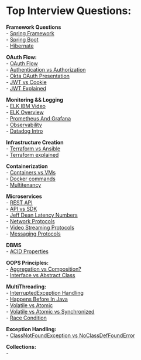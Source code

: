 # Top Interview Questions:

**Framework Questions**         
    - [Spring Framework](https://www.interviewbit.com/spring-interview-questions/)      
    - [Spring Boot](https://www.interviewbit.com/spring-boot-interview-questions/)      
    - [Hibernate](https://www.interviewbit.com/hibernate-interview-questions/)          
    
**OAuth Flow:**     
    - [OAuth Flow](https://www.oauth.com/playground/client-registration.html?returnto=authorization-code.html#)         
    - [Authentication vs Authorization](https://stackoverflow.com/questions/6556522/authentication-versus-authorization)    
    - [Okta OAuth Presentation](https://www.youtube.com/watch?v=996OiexHze0)        
    - [JWT vs Cookie](https://www.youtube.com/watch?v=GhWi11aN7t4)              
    - [JWT Explained](https://arielweinberger.medium.com/json-web-token-jwt-the-only-explanation-youll-ever-need-cf53f0822f50)          
    
**Monitoring && Logging**       
    - [ELK IBM Video](https://www.youtube.com/watch?v=ZP0NmfyfsoM)      
    - [ELK Overview](https://www.youtube.com/watch?v=Hqn5p67uev4)   
    - [Prometheus And Grafana](https://www.youtube.com/watch?v=h4Sl21AKiDg)     
    - [Observability](https://www.youtube.com/watch?v=CAQ_a2-9UOI)          
    - [Datadog Intro](https://www.youtube.com/watch?v=YmJcbAI_OCg)          
        
        
**Infrastructure Creation**                     
    - [Terraform vs Ansible](https://www.youtube.com/watch?v=rx4Uh3jv1cA)           
    - [Terraform explained](https://www.youtube.com/watch?v=HmxkYNv1ksg)            
        
**Containerization**        
    - [Containers vs VMs](https://www.youtube.com/watch?v=cjXI-yxqGTI)          
    - [Docker commands](https://www.youtube.com/watch?v=xGn7cFR3ARU)            
    - [Multitenancy]()          
            
**Microservices**   
    - [REST API](https://www.youtube.com/watch?v=lsMQRaeKNDk)   
    - [API vs SDK](https://www.youtube.com/watch?v=kG-fLp9BTRo)         
    - [Jeff Dean Latency Numbers](http://highscalability.com/blog/2011/1/26/google-pro-tip-use-back-of-the-envelope-calculations-to-choo.html)          
    - [Network Protocols](https://www.geeksforgeeks.org/14-most-common-network-protocols-and-their-vulnerabilities/)        
    - [Video Streaming Protocols](https://www.dacast.com/blog/video-streaming-protocol/)            
    - [Messaging Protocols](https://www.cometchat.com/blog/popular-chat-and-instant-messaging-protocols)            
        
**DBMS**        
    - [ACID Properties](https://www.geeksforgeeks.org/acid-properties-in-dbms/)         
                
**OOPS Principles:**        
    - [Aggregation vs Composition?](https://stackoverflow.com/questions/734891/aggregation-versus-composition/734997)       
    - [Interface vs Abstract Class](https://stackoverflow.com/questions/19998454/when-to-use-java-8-interface-default-method-vs-abstract-method)            
        
**MultiThreading:**     
    - [InterruptedException Handling](https://stackoverflow.com/questions/3976344/handling-interruptedexception-in-java)        
    - [Happens Before In Java](https://docs.oracle.com/javase/8/docs/api/java/util/concurrent/package-summary.html#MemoryVisibility)        
    - [Volatile vs Atomic](https://stackoverflow.com/questions/19744508/volatile-vs-atomic#:~:text=Volatile%20and%20Atomic%20are%20two,on%20variables%20are%20performed%20atomically.)        
    - [Volatile vs Atomic vs Synchronized](https://stackoverflow.com/questions/9749746/what-is-the-difference-between-atomic-volatile-synchronized?noredirect=1&lq=1)   
    - [Race Condition](https://stackoverflow.com/questions/25168062/why-is-i-not-atomic)            
    
**Exception Handling:**     
    - [ClassNotFoundException vs NoClassDefFoundError](https://stackoverflow.com/questions/1457863/what-causes-and-what-are-the-differences-between-noclassdeffounderror-and-classn)        
        
**Collections:**        
    - 
        